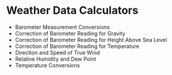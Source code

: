 # Weather Data Calculators
* Barometer Measurement Conversions
* Correction of Barometer Reading for Gravity
* Correction of Barometer Reading for Height Above Sea Level
* Correction of Barometer Reading for Temperature
* Direction and Speed of True Wind
* Relative Humidity and Dew Point
* Temperature Conversions

